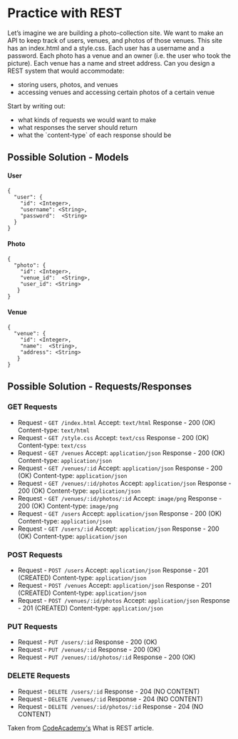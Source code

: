 <h1>Practice with REST</h1>

Let’s imagine we are building a photo-collection site. We want to make an API to keep track of users, venues, and photos of those venues. This site has an index.html and a style.css. Each user has a username and a password. Each photo has a venue and an owner (i.e. the user who took the picture). Each venue has a name and street address. Can you design a REST system that would accommodate:

<ul>
<li>storing users, photos, and venues</li>
<li>accessing venues and accessing certain photos of a certain venue</li>
</ul>

Start by writing out:

<ul>
<li>what kinds of requests we would want to make</li>
<li>what responses the server should return</li>
<li>what the `content-type` of each response should be</li>
</ul>

<h2>Possible Solution - Models</h2>

<h4>User</h4>

```
{
  "user": {
    "id": <Integer>,
    "username": <String>,
    "password":  <String>
  }
}
```

<h4>Photo</h4>

```
{
  "photo": {
    "id": <Integer>,
    "venue_id":  <String>,
    "user_id": <String>
   }
}
```

<h4>Venue</h4>

```
{
  "venue": {
    "id": <Integer>,
    "name":  <String>,
    "address": <String>
   }
}
```

<h2>Possible Solution - Requests/Responses</h2>

<h3>GET Requests</h3>

<ul>
<li>Request - 
<code>GET /index.html</code>
Accept: <code>text/html</code> Response - 200 (OK) Content-type: <code>text/html</code></li>
<li>Request - <code>GET /style.css</code> Accept: <code>text/css</code> Response - 200 (OK) Content-type: <code>text/css</code></li>
<li>Request - <code>GET /venues</code> Accept: <code>application/json</code> Response - 200 (OK) Content-type: <code>application/json</code></li>
<li>Request - <code>GET /venues/:id</code> Accept: <code>application/json</code> Response - 200 (OK) Content-type: <code>application/json</code></li>
<li>Request - <code>GET /venues/:id/photos</code> Accept: <code>application/json</code> Response - 200 (OK) Content-type: <code>application/json</code></li>
<li>Request - <code>GET /venues/:id/photos/:id</code> Accept: <code>image/png</code> Response - 200 (OK) Content-type: <code>image/png</code></li>
<li>Request - <code>GET /users</code> Accept: <code>application/json</code> Response - 200 (OK) Content-type: <code>application/json</code> </li>
<li>Request - <code>GET /users/:id</code> Accept: <code>application/json</code> Response - 200 (OK) Content-type: <code>application/json</code></li>
</ul>

<h3>POST Requests</h3>

<ul>
<li>Request - <code>POST /users</code> Accept: <code>application/json</code> Response - 201 (CREATED) Content-type: <code>application/json</code></li>
<li>Request - <code>POST /venues</code> Accept: <code>application/json</code> Response - 201 (CREATED) Content-type: <code>application/json</code></li>
<li>Request - <code>POST /venues/:id/photos</code> Accept: <code>application/json</code> Response - 201 (CREATED) Content-type: <code>application/json</code></li>
</ul>

<h3>PUT Requests</h3>

<ul>
<li>Request - <code>PUT /users/:id</code> Response - 200 (OK)</li>
<li>Request - <code>PUT /venues/:id</code> Response - 200 (OK)</li>
<li>Request - <code>PUT /venues/:id/photos/:id</code> Response - 200 (OK)</li>
</ul>

<h3>DELETE Requests</h3>

<ul>
<li>Request - <code>DELETE /users/:id</code> Response - 204 (NO CONTENT)</li>
<li>Request - <code>DELETE /venues/:id</code> Response - 204 (NO CONTENT)</li>
<li>Request - <code>DELETE /venues/:id/photos/:id</code> Response - 204 (NO CONTENT)</li>
</ul>

Taken from [CodeAcademy's](https://www.codecademy.com/articles/what-is-rest) What is REST article.
